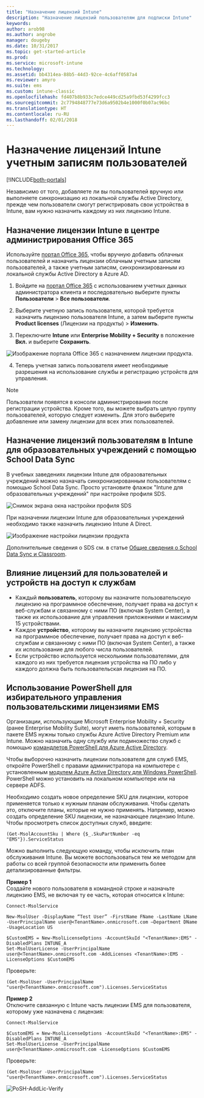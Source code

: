 ```yaml
---
title: "Назначение лицензий Intune"
description: "Назначение лицензий пользователям для подписки Intune"
keywords: 
author: arob98
ms.author: angrobe
manager: dougeby
ms.date: 10/31/2017
ms.topic: get-started-article
ms.prod: 
ms.service: microsoft-intune
ms.technology: 
ms.assetid: bb4314ea-88b5-44d3-92ce-4c6aff0587a4
ms.reviewer: amyro
ms.suite: ems
ms.custom: intune-classic
ms.openlocfilehash: fd407b8b933c7edce449cd25a9fbd53f4299fcc3
ms.sourcegitcommit: 2c7794848777e73d6a9502b4e1000f0b07ac96bc
ms.translationtype: HT
ms.contentlocale: ru-RU
ms.lasthandoff: 02/01/2018
---
```

# <a name="assign-intune-licenses-to-your-user-accounts"></a>Назначение лицензий Intune учетным записям пользователей

[!INCLUDE[both-portals](./includes/note-for-both-portals.md)]

Независимо от того, добавляете ли вы пользователей вручную или выполняете синхронизацию из локальной службы Active Directory, прежде чем пользователи смогут регистрировать свои устройства в Intune, вам нужно назначить каждому из них лицензию Intune.

## <a name="assign-an-intune-license-in-the-office-365-admin-center"></a>Назначение лицензии Intune в центре администрирования Office 365

Используйте [портал Office 365](http://go.microsoft.com/fwlink/p/?LinkId=698854), чтобы вручную добавить облачных пользователей и назначить лицензии облачным учетным записям пользователей, а также учетным записям, синхронизированным из локальной службы Active Directory в Azure AD.

1.  Войдите на [портал Office 365](http://go.microsoft.com/fwlink/p/?LinkId=698854) с использованием учетных данных администратора клиента и последовательно выберите пункты **Пользователи** > **Все пользователи**.

2.  Выберите учетную запись пользователя, которой требуется назначить лицензию пользователя Intune, а затем выберите пункты **Product licenses** (Лицензии на продукты) > **Изменить**.

3.  Переключите **Intune** или **Enterprise Mobility + Security** в положение **Вкл.** и выберите **Сохранить**.

  ![Изображение портала Office 365 с назначением лицензии продукта.](./media/office-assign-license.png)

4. Теперь учетная запись пользователя имеет необходимые разрешения на использование службы и регистрацию устройств для управления.

> [!NOTE]
> Пользователи появятся в консоли администрирования после регистрации устройства. Кроме того, вы можете выбрать целую группу пользователей, которую следует изменить. Для этого выберите добавление или замену лицензии для всех этих пользователей.

## <a name="use-school-data-sync-to-assign-licenses-to-users-in-intune-for-education"></a>Назначение лицензий пользователям в Intune для образовательных учреждений с помощью School Data Sync
В учебных заведениях лицензии Intune для образовательных учреждений можно назначать синхронизированным пользователям с помощью School Data Sync. Просто установите флажок "Intune для образовательных учреждений" при настройке профиля SDS.  

![Снимок экрана окна настройки профиля SDS](./media/i4e-sds-profile-setup-setting.png)

При назначении лицензии Intune для образовательных учреждений необходимо также назначить лицензию Intune A Direct.

![Изображение настройки лицензии продукта](./media/i4e-set-licenses.png)

Дополнительные сведения о SDS см. в статье [Общие сведения о School Data Sync и Classroom](https://support.office.com/article/Overview-of-School-Data-Sync-and-Classroom-f3d1147b-4ade-4905-8518-508e729f2e91).

## <a name="how-user-and-device-licenses-affect-access-to-services"></a>Влияние лицензий для пользователей и устройств на доступ к службам
* Каждый **пользователь**, которому вы назначите пользовательскую лицензию на программное обеспечение, получает права на доступ к веб-службам и связанному с ними ПО (включая System Center), а также их использование для управления приложениями и максимум 15 устройствами.
* Каждое **устройство**, которому вы назначите лицензию устройства на программное обеспечение, получает права на доступ к веб-службам и связанному с ними ПО (включая System Center), а также их использование для любого числа пользователей.
* Если устройство используется несколькими пользователями, для каждого из них требуется лицензия устройства на ПО либо у каждого должна быть пользовательская лицензия на ПО.

## <a name="use-powershell-to-selectively-manage-ems-user-licenses"></a>Использование PowerShell для избирательного управления пользовательскими лицензиями EMS
Организации, использующие Microsoft Enterprise Mobility + Security (ранее Enterprise Mobility Suite), могут иметь пользователей, которым в пакете EMS нужны только службы Azure Active Directory Premium или Intune. Можно назначить одну службу или подмножество служб с помощью [командлетов PowerShell для Azure Active Directory](https://msdn.microsoft.com/library/jj151815.aspx).

Чтобы выборочно назначить лицензии пользователя для служб EMS, откройте PowerShell с правами администратора на компьютере с установленным [модулем Azure Active Directory для Windows PowerShell](https://msdn.microsoft.com/library/jj151815.aspx#bkmk_installmodule). PowerShell можно установить на локальном компьютере или на сервере ADFS.

Необходимо создать новое определение SKU для лицензии, которое применяется только к нужным планам обслуживания. Чтобы сделать это, отключите планы, которые не нужно применять. Например, можно создать определение SKU лицензии, не назначающее лицензию Intune. Чтобы просмотреть список доступных служб, введите:

    (Get-MsolAccountSku | Where {$_.SkuPartNumber -eq "EMS"}).ServiceStatus

Можно выполнить следующую команду, чтобы исключить план обслуживания Intune. Вы можете воспользоваться тем же методом для работы со всей группой безопасности или применить более детализированные фильтры.

**Пример 1**<br>
Создайте нового пользователя в командной строке и назначьте лицензию EMS, не включая ту ее часть, которая относится к Intune:

    Connect-MsolService

    New-MsolUser -DisplayName “Test User” -FirstName FName -LastName LName -UserPrincipalName user@<TenantName>.onmicrosoft.com –Department DName -UsageLocation US

    $CustomEMS = New-MsolLicenseOptions -AccountSkuId "<TenantName>:EMS" -DisabledPlans INTUNE_A
    Set-MsolUserLicense -UserPrincipalName user@<TenantName>.onmicrosoft.com -AddLicenses <TenantName>:EMS -LicenseOptions $CustomEMS


Проверьте:

    (Get-MsolUser -UserPrincipalName "user@<TenantName>.onmicrosoft.com").Licenses.ServiceStatus

**Пример 2**<br>
Отключите связанную с Intune часть лицензии EMS для пользователя, которому уже назначена с лицензия:

    Connect-MsolService

    $CustomEMS = New-MsolLicenseOptions -AccountSkuId "<TenantName>:EMS" -DisabledPlans INTUNE_A
    Set-MsolUserLicense -UserPrincipalName user@<TenantName>.onmicrosoft.com -LicenseOptions $CustomEMS

Проверьте:

    (Get-MsolUser -UserPrincipalName "user@<TenantName>.onmicrosoft.com").Licenses.ServiceStatus

![PoSH-AddLic-Verify](./media/posh-addlic-verify.png)

